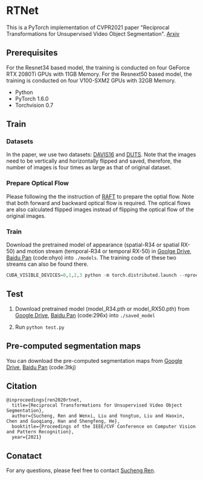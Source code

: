 # RTNet

This is a PyTorch implementation of CVPR2021 paper "Reciprocal Transformations for Unsupervised Video Object Segmentation". [Arxiv]()

## Prerequisites
For the Resnet34 based model, the training is conducted on four GeForce RTX 2080Ti GPUs with 11GB Memory. 
For the Resnext50 based model, the training is conducted on four V100-SXM2 GPUs with 32GB Memory.

* Python 
* PyTorch 1.6.0
* Torchvision 0.7

## Train
### Datasets
In the paper, we use two datasets: [DAVIS16](https://davischallenge.org/) and [DUTS](http://saliencydetection.net/duts/). Note that the images need to be vertically and horizontally flipped and saved, therefore, the number of images is four times as large as that of original dataset.

### Prepare Optical Flow
Please following the the instruction of [RAFT](https://github.com/princeton-vl/RAFT) to prepare the optial flow. Note that both forward and backward optical flow is required. The optical flows are also calculated flipped images instead of flipping the optical flow of the original images.

### Train
Download the pretrained model of appearance (spatial-R34 or spatial RX-50) and motion stream (temporal-R34 or temporal RX-50) in [Goolge Drive](https://drive.google.com/drive/folders/1W3Nk47YQdVYg6oy2NumFYDqGLw3AgWyT?usp=sharing), [Baidu Pan](https://pan.baidu.com/s/1GagzxzzUQfmhLX7jNpYlmw) (code:ohyo) into ```./models```.
The training code of these two streams can also be found there.

```python
CUDA_VISIBLE_DEVICES=0,1,2,3 python -m torch.distributed.launch --nproc_per_node=4 train-distribuetd.py
```

## Test
1. Download pretrained model (model_R34.pth or model_RX50.pth) from [Google Drive](https://drive.google.com/drive/folders/1cSAb0bpMVRihX54E0jYD848qegLiNpSJ?usp=sharing), [Baidu Pan](https://pan.baidu.com/s/1vdLW3aJUF_3CqBIbc_LQ8Q) (code:296x) into ```./saved_model```

2. Run ```python test.py```

## Pre-computed segmentation maps
You can download the pre-computed segmentation maps from [Google Drive](https://drive.google.com/drive/folders/19iCjt4gaj6QRgKjh8X2uGpGRFMJ9HF6w?usp=sharing), [Baidu Pan](https://pan.baidu.com/s/1vBKM3kJhOIysgJWF9Tf-Tw) (code:3tkj)

## Citation
```
@inproceedings{ren2020rtnet,
  title={Reciprocal Transformations for Unsupervised Video Object Segmentation},
  author={Sucheng, Ren and Wenxi, Liu and Yongtuo, Liu and Haoxin, Chen and Guoqiang, Han and Shengfeng, He},
  booktitle={Proceedings of the IEEE/CVF Conference on Computer Vision and Pattern Recognition},
  year={2021}
```
## Conatact 
For any questions, please feel free to contact [Sucheng Ren](mailto:oliverrensut@gmail.com).